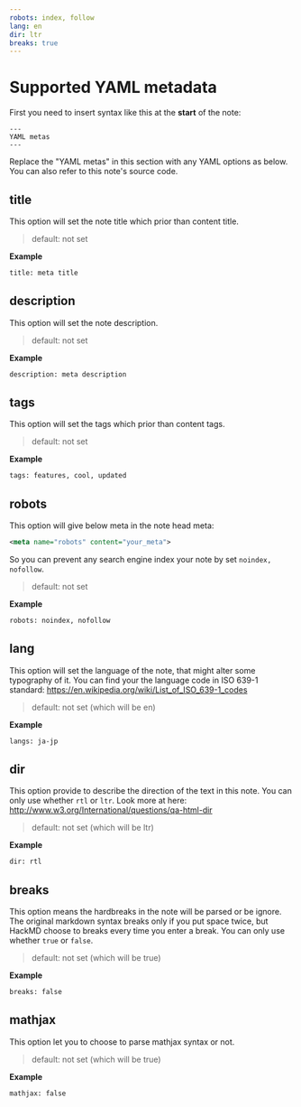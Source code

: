 ```yaml
---
robots: index, follow
lang: en
dir: ltr
breaks: true
---
```


Supported YAML metadata
===

First you need to insert syntax like this at the **start** of the note:
```
---
YAML metas
---
```

Replace the "YAML metas" in this section with any YAML options as below.
You can also refer to this note's source code.

title
---
This option will set the note title which prior than content title.

> default: not set

**Example**
```xml
title: meta title
```

description
---
This option will set the note description.

> default: not set

**Example**
```xml
description: meta description
```

tags
---
This option will set the tags which prior than content tags.

> default: not set

**Example**
```xml
tags: features, cool, updated
```

robots
---
This option will give below meta in the note head meta:
```xml
<meta name="robots" content="your_meta">
```
So you can prevent any search engine index your note by set `noindex, nofollow`.

> default: not set

**Example**
```xml
robots: noindex, nofollow
```

lang
---
This option will set the language of the note, that might alter some typography of it.
You can find your the language code in ISO 639-1 standard:
https://en.wikipedia.org/wiki/List_of_ISO_639-1_codes

> default: not set (which will be en)

**Example**
```xml
langs: ja-jp
```

dir
---
This option provide to describe the direction of the text in this note.
You can only use whether `rtl` or `ltr`.
Look more at here:
http://www.w3.org/International/questions/qa-html-dir

> default: not set (which will be ltr)

**Example**
```xml
dir: rtl
```

breaks
---
This option means the hardbreaks in the note will be parsed or be ignore.
The original markdown syntax breaks only if you put space twice, but HackMD choose to breaks every time you enter a break.
You can only use whether `true` or `false`.

> default: not set (which will be true)

**Example**
```xml
breaks: false
```

mathjax
---
This option let you to choose to parse mathjax syntax or not.

> default: not set (which will be true)

**Example**
```xml
mathjax: false
```
